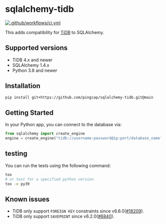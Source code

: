 # sqlalchemy-tidb

[![.github/workflows/ci.yml](https://github.com/pingcap/sqlalchemy-tidb/actions/workflows/ci.yml/badge.svg)](https://github.com/pingcap/sqlalchemy-tidb/actions/workflows/ci.yml)

This adds compatibility for [TiDB](https://github.com/pingcap/tidb) to SQLAlchemy.

## Supported versions

- TiDB 4.x and newer
- SQLAlchemy 1.4.x
- Python 3.8 and newer

## Installation

```bash
pip install git+https://github.com/pingcap/sqlalchemy-tidb.git@main
```

## Getting Started

In your Python app, you can connect to the database via:

```python
from sqlalchemy import create_engine
engine = create_engine("tidb://username:password@ip:port/database_name?charset=utf8mb4")
```

## testing

You can run the tests using the following command:

```bash
tox
# or test for a specified python version
tox -e py39
```

## Known issues

- TiDB only support `FOREIGN KEY` constraints since v6.6.0([#18209](https://github.com/pingcap/tidb/issues/18209)).
- TiDB only support `SAVEPOINT` since v6.2.0([#6840](https://github.com/pingcap/tidb/issues/6840)).
